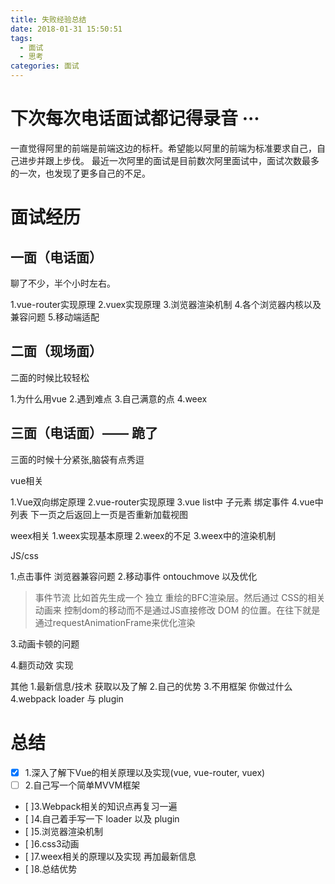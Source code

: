 ```yaml
---
title: 失败经验总结
date: 2018-01-31 15:50:51
tags:
  - 面试
  - 思考
categories: 面试
---
```


# 下次每次电话面试都记得录音 ···

一直觉得阿里的前端是前端这边的标杆。希望能以阿里的前端为标准要求自己，自己进步并跟上步伐。
最近一次阿里的面试是目前数次阿里面试中，面试次数最多的一次，也发现了更多自己的不足。

# 面试经历

## 一面（电话面）

聊了不少，半个小时左右。

1.vue-router实现原理
2.vuex实现原理
3.浏览器渲染机制
4.各个浏览器内核以及兼容问题
5.移动端适配


## 二面（现场面）

二面的时候比较轻松

1.为什么用vue
2.遇到难点
3.自己满意的点
4.weex

## 三面（电话面）—— 跪了

三面的时候十分紧张,脑袋有点秀逗

vue相关

1.Vue双向绑定原理
2.vue-router实现原理
3.vue list中 子元素 绑定事件
4.vue中列表 下一页之后返回上一页是否重新加载视图

weex相关
1.weex实现基本原理
2.weex的不足
3.weex中的渲染机制

JS/css

1.点击事件 浏览器兼容问题
2.移动事件 ontouchmove 以及优化 
> 事件节流 
比如首先生成一个 独立 重绘的BFC渲染层。然后通过 CSS的相关动画来 控制dom的移动而不是通过JS直接修改 DOM 的位置。在往下就是 通过requestAnimationFrame来优化渲染


3.动画卡顿的问题

4.翻页动效 实现


其他
1.最新信息/技术 获取以及了解
2.自己的优势
3.不用框架 你做过什么
4.webpack  loader 与 plugin



# 总结

- [x] 1.深入了解下Vue的相关原理以及实现(vue, vue-router, vuex)
- [ ] 2.自己写一个简单MVVM框架
- [ ]3.Webpack相关的知识点再复习一遍
- [ ]4.自己着手写一下 loader 以及 plugin
- [ ]5.浏览器渲染机制
- [ ]6.css3动画
- [ ]7.weex相关的原理以及实现 再加最新信息
- [ ]8.总结优势

